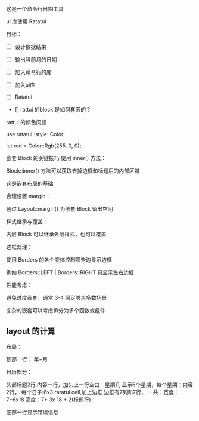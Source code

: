 
这是一个命令行日期工具

ui 库使用 Ratatui

目标：

- [ ] 设计数据结果
- [ ] 输出当前月的日期

- [ ] 加入命令行的库
- [ ] 加入ui库

-[ ] Ratatui

- [] rattui 的block 是如何套嵌的？

rattui 的颜色问题

use ratatui::style::Color;

let red = Color::Rgb(255, 0, 0);

嵌套 Block 的关键技巧
使用 inner() 方法：

Block::inner() 方法可以获取去掉边框和标题后的内部区域

这是嵌套布局的基础

合理设置 margin：

通过 Layout::margin() 为嵌套 Block 留出空间

样式继承与覆盖：

内层 Block 可以继承外层样式，也可以覆盖

边框处理：

使用 Borders 的各个变体控制哪些边显示边框

例如 Borders::LEFT | Borders::RIGHT 只显示左右边框

性能考虑：

避免过度嵌套，通常 3-4 层足够大多数场景

复杂的嵌套可以考虑拆分为多个函数或组件

## layout 的计算

布局：

顶部一行： 年+月

日历部分：

头部标题2行,内容一行，加头上一行空白：星期几
显示6个星期，每个星期：内容2行，
每个日子:6x3 ratatui cell,加上边框
边框有7列和7行，
一共：宽度：7+6x18
高度：7+ 3x 18 + 2(标题行) 

底部一行显示错误信息

